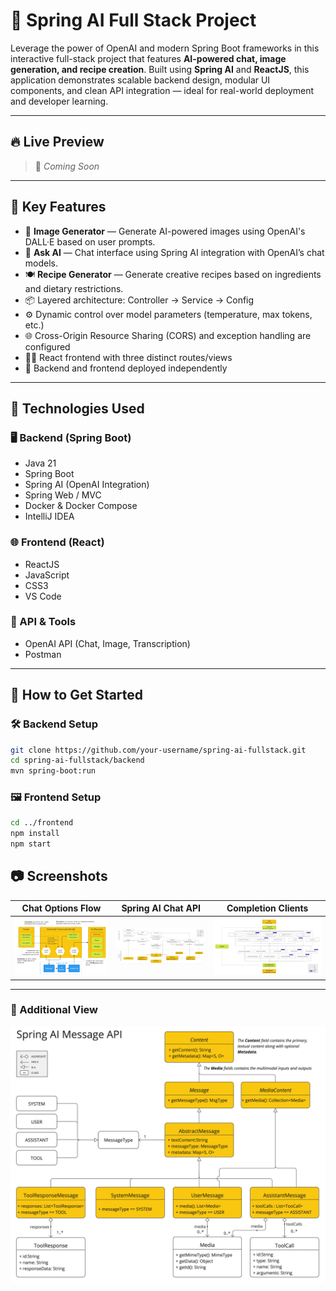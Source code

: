 # 🧠 Spring AI Full Stack Project

Leverage the power of OpenAI and modern Spring Boot frameworks in this interactive full-stack project that features **AI-powered chat, image generation, and recipe creation**. Built using **Spring AI** and **ReactJS**, this application demonstrates scalable backend design, modular UI components, and clean API integration — ideal for real-world deployment and developer learning.

---

## 🔥 Live Preview

> 🚧 *Coming Soon*

---

## 🔑 Key Features

- 🎨 **Image Generator** — Generate AI-powered images using OpenAI's DALL·E based on user prompts.
- 💬 **Ask AI** — Chat interface using Spring AI integration with OpenAI’s chat models.
- 🍽️ **Recipe Generator** — Generate creative recipes based on ingredients and dietary restrictions.
- 📦 Layered architecture: Controller → Service → Config
- ⚙️ Dynamic control over model parameters (temperature, max tokens, etc.)
- 🌐 Cross-Origin Resource Sharing (CORS) and exception handling are configured
- 🧑‍💻 React frontend with three distinct routes/views
- 📡 Backend and frontend deployed independently

---

## 🧰 Technologies Used

### 🖥️ Backend (Spring Boot)
- Java 21
- Spring Boot
- Spring AI (OpenAI Integration)
- Spring Web / MVC
- Docker & Docker Compose
- IntelliJ IDEA

### 🌐 Frontend (React)
- ReactJS
- JavaScript
- CSS3
- VS Code

### 🔌 API & Tools
- OpenAI API (Chat, Image, Transcription)
- Postman

---

## 🚀 How to Get Started

### 🛠 Backend Setup

```bash
git clone https://github.com/your-username/spring-ai-fullstack.git
cd spring-ai-fullstack/backend
mvn spring-boot:run
```
### 🖼 Frontend Setup
```bash
cd ../frontend
npm install
npm start
```

## 📷 Screenshots

| Chat Options Flow | Spring AI Chat API | Completion Clients |
|-------------------|--------------------|---------------------|
| ![](./screenshots/chat-options-flow.jpg) | ![](./screenshots/spring-ai-chat-api.jpg) | ![](./screenshots/spring-ai-chat-completions-clients.jpg) |

---

### 📨 Additional View

![Message API Flow](./screenshots/spring-ai-message-api.jpg)



